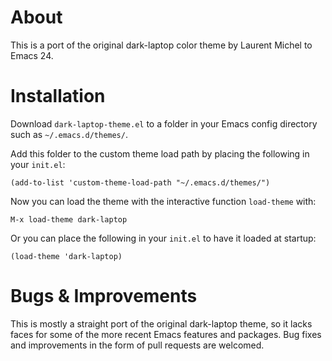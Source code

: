 # About #

This is a port of the original dark-laptop color theme by Laurent
Michel to Emacs 24.

# Installation #

Download `dark-laptop-theme.el` to a folder in your Emacs config
directory such as `~/.emacs.d/themes/`. 

Add this folder to the custom theme load path by placing the following
in your `init.el`:

`(add-to-list 'custom-theme-load-path "~/.emacs.d/themes/")`

Now you can load the theme with the interactive function `load-theme`
with:

`M-x load-theme dark-laptop`

Or you can place the following in your `init.el` to have it loaded at
startup:

`(load-theme 'dark-laptop)`

# Bugs & Improvements #

This is mostly a straight port of the original dark-laptop theme, so
it lacks faces for some of the more recent Emacs features and
packages. Bug fixes and improvements in the form of pull requests are
welcomed.

